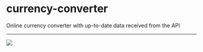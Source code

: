 # currency-converter
Online currency converter with up-to-date data received from the API
<hr><img src="https://github.com/victorblum/currency-converter/blob/main/images/currency-converter.gif" />
